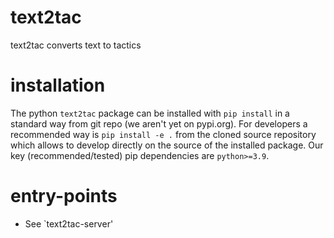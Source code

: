 # text2tac
text2tac converts text to tactics

# installation 

The python `text2tac` package can be installed with `pip install` in a standard way from git repo (we aren't yet on pypi.org). For developers a recommended way is `pip install -e .` from the cloned source repository which allows to develop directly on the source of the installed package. Our key (recommended/tested) pip dependencies are `python>=3.9`.

# entry-points

- See `text2tac-server'

